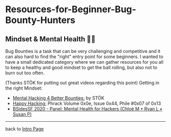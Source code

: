 # Resources-for-Beginner-Bug-Bounty-Hunters

## Mindset & Mental Health 🧘‍♂️

Bug Bounties is a task that can be very challenging and competitive and it can also hard to find the "right" entry point for some beginners. I wanted to have a small dedicated category where we can gather resources for you all to keep a healthy and good mindset to get the ball rolling, but also not to burn out too often.

(Thanks STÖK for putting out great videos regarding this point)
Getting in the right Mindset:
- [Mental Hacking 4 Better Bounties:](https://youtu.be/roVg_wgGgxQ) by STÖK
- [Happy Hacking:](http://phrack.com/issues/68/7.html#article) Phrack Volume 0x0e, Issue 0x44, Phile #0x07 of 0x13
- [BSidesSF 2020 - Panel: Mental Health for Hackers (Chloé M • Ryan L • Susan P)](https://youtu.be/raH7tRy8M7g)

---
back to [Intro Page](/README.md)
